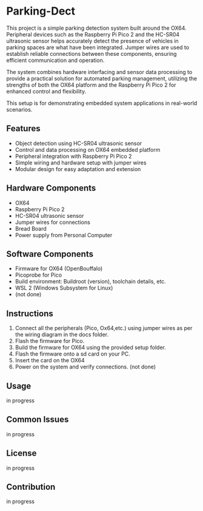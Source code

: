# Parking-Dect
This project is a simple parking detection system built around the OX64. Peripheral devices such as the Raspberry Pi Pico 2  and the HC-SR04 ultrasonic sensor helps accurately detect the presence of vehicles in parking spaces are what have been integrated. Jumper wires are used to establish reliable connections between these components, ensuring efficient communication and operation. 

The system combines hardware interfacing and sensor data processing to provide a practical solution for automated parking management, utilizing the strengths of both the OX64 platform and the Raspberry Pi Pico 2 for enhanced control and flexibility.

This setup is for demonstrating embedded system applications in real-world scenarios.

## Features
- Object detection using HC-SR04 ultrasonic sensor
- Control and data processing on OX64 embedded platform
- Peripheral integration with Raspberry Pi Pico 2
- Simple wiring and hardware setup with jumper wires
- Modular design for easy adaptation and extension

## Hardware Components
- OX64 
- Raspberry Pi Pico 2
- HC-SR04 ultrasonic sensor
- Jumper wires for connections
- Bread Board
- Power supply from Personal Computer
  
## Software Components
- Firmware for OX64 (OpenBouffalo)
- Picoprobe for Pico
- Build environment: Buildroot (version), toolchain details, etc.
- WSL 2 (Windows Subsystem for Linux)
- (not done)

## Instructions
1. Connect all the peripherals (Pico, Ox64,etc.) using jumper wires as per the wiring diagram in the docs folder.
2. Flash the firmware for Pico.
3. Build the firmware for OX64 using the provided setup folder.
4. Flash the firmware onto a sd card on your PC.
5. Insert the card on the OX64
6. Power on the system and verify connections.
(not done)

## Usage
in progress

## Common Issues
in progress

## License
in progress

## Contribution
in progress


